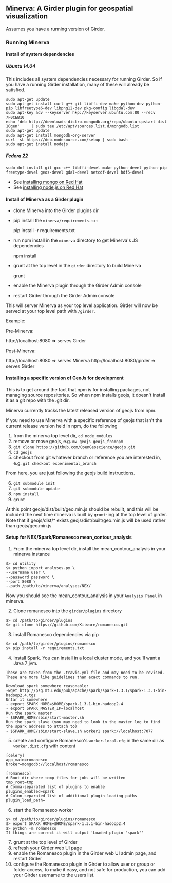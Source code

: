## Minerva: A Girder plugin for geospatial visualization

Assumes you have a running version of Girder.

### Running Minerva

#### Install of system dependencies

##### Ubuntu 14.04

This includes all system dependencies necessary for running Girder.  So if you have a running Girder installation, many of these
will already be satisfied.

```
sudo apt-get update
sudo apt-get install curl g++ git libffi-dev make python-dev python-pip libfreetype6-dev libpng12-dev pkg-config libgdal-dev
sudo apt-key adv --keyserver hkp://keyserver.ubuntu.com:80 --recv 7F0CEB10
echo 'deb http://downloads-distro.mongodb.org/repo/ubuntu-upstart dist 10gen'     | sudo tee /etc/apt/sources.list.d/mongodb.list
sudo apt-get update
sudo apt-get install mongodb-org-server
curl -sL https://deb.nodesource.com/setup | sudo bash -
sudo apt-get install nodejs
```

##### Fedora 22

```
sudo dnf install git gcc-c++ libffi-devel make python-devel python-pip freetype-devel geos-devel gdal-devel netcdf-devel hdf5-devel
```

- See [installing mongo on Red Hat](http://docs.mongodb.org/manual/tutorial/install-mongodb-on-red-hat/#install-mongodb)
- See [installing node.js on Red Hat](https://nodejs.org/en/download/package-manager/#enterprise-linux-and-fedora)

#### Install of Minerva as a Girder plugin

- clone Minerva into the Girder plugins dir
- pip install the `minerva/requirements.txt`

    pip install -r requirements.txt

- run npm install in the `minerva` directory to get Minerva's JS dependencies

    npm install

- grunt at the top level in the `girder` directory to build Minerva

    grunt

- enable the Minerva plugin through the Girder Admin console
- restart Girder through the Girder Admin console

This will server Minerva as your top level application.  Girder will
now be served at your top level path with `/girder`.

Example:

Pre-Minerva:

http://localhost:8080           => serves Girder

Post-Minerva:

http://localhost:8080           => serves Minerva
http://localhost:8080/girder    => serves Girder


#### Installing a specific version of GeoJs for development

This is to get around the fact that npm is for installing packages, not managing source repositories.  So when npm installs geojs, it doesn't install it as a git repo with the .git dir.

Minerva currently tracks the latest released version of geojs from npm.

If you need to use Minerva with a specific reference of geojs that isn't the current release version held in npm, do the following

  1. from the minerva top level dir, `cd node_modules`
  2. remove or move geojs, e.g. `mv geojs geojs_fromnpm`
  3. `git clone https://github.com/OpenGeoscience/geojs.git`
  4. `cd geojs`
  5. checkout from git whatever branch or reference you are interested in, e.g. `git checkout experimental_branch`

From here, you are just following the geojs build instructions.

  6. `git submodule init`
  7. `git submodule update`
  8. `npm install`
  9. `grunt`

At this point geojs/dist/built/geo.min.js should be rebuilt, and this will be included the next time minerva is built by `grunt`-ing at the top level of girder. Note that if geojs/dist/* exists geojs/dist/built/geo.min.js will be used rather
than geojs/geo.min.js

#### Setup for NEX/Spark/Romanesco mean_contour_analysis

  1. From the minerva top level dir, install the mean_contour_analysis in your minerva instance

```
$> cd utility
$> python import_analyses.py \
--username user \
--password password \
--port 8080 \
--path /path/to/minerva/analyses/NEX/
```

  Now you should see the mean_contour_analysis in your `Analysis Panel` in minerva.
  
  2. Clone romanesco into the `girder/plugins` directory

```
$> cd /path/to/girder/plugins
$> git clone https://github.com/Kitware/romanesco.git
```

  3. install Romanesco dependencies via pip

```
$> cd /path/to/girder/plugins/romanesco
$> pip install -r requirements.txt
```

  4. Install Spark.  You can install in a local cluster mode, and you'll want a Java 7 jvm.

```
These are taken from the .travis.yml file and may need to be revised.  These are more like guidelines than exact commands to run.

Download spark somewhere reasonable: 
-wget http://psg.mtu.edu/pub/apache/spark/spark-1.3.1/spark-1.3.1-bin-hadoop2.4.tgz
Untar it somewhere
- export SPARK_HOME=$HOME/spark-1.3.1-bin-hadoop2.4
- export SPARK_MASTER_IP=localhost
Run the spark master
- $SPARK_HOME/sbin/start-master.sh
Run the spark slave (you may need to look in the master log to find the spark address to attach to)
- $SPARK_HOME/sbin/start-slave.sh worker1 spark://localhost:7077
```

  5. create and configure Romanesco's `worker.local.cfg` in the same dir as `worker.dist.cfg` with content
  
```
[celery]
app_main=romanesco
broker=mongodb://localhost/romanesco

[romanesco]
# Root dir where temp files for jobs will be written
tmp_root=tmp
# Comma-separated list of plugins to enable
plugins_enabled=spark
# Colon-separated list of additional plugin loading paths
plugin_load_path=
```

  6. start the Romanesco worker

```
$> cd /path/to/girder/plugins/romanesco
$> export SPARK_HOME=$HOME/spark-1.3.1-bin-hadoop2.4
$> python -m romanesco
If things are correct it will output 'Loaded plugin "spark"'
```

  7. grunt at the top level of Girder
  8. refresh your Girder web UI page
  9. enable the Romanesco plugin in the Girder web UI admin page, and restart Girder
  10. configure the Romanesco plugin in Girder to allow user or group or folder access, to make it easy, and not safe for production, you can add your Girder username to the users list.
